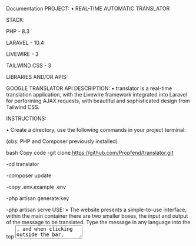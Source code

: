 Documentation
PROJECT:
• REAL-TIME AUTOMATIC TRANSLATOR

STACK:

PHP - 8.3

LARAVEL - 10.4

LIVEWIRE - 3

TAILWIND CSS - 3

LIBRARIES AND/OR APIS:

GOOGLE TRANSLATOR API
DESCRIPTION:
• translator is a real-time translation application, with the Livewire framework integrated into Laravel for performing AJAX requests, with beautiful and sophisticated design from Tailwind CSS.

INSTRUCTIONS:

• Create a directory, use the following commands in your project terminal:

(obs: PHP and Composer previously installed)

bash
Copy code
-git clone https://github.com/Propfend/translator.git

-cd translator

-composer update

-copy .env.example .env

-php artisan generate:key

-php artisan serve
USE:
• The website presents a simple-to-use interface, within the main container there are two smaller boxes, the input and output of the message to be translated. Type the message in any language into the top <textarea>, and when clicking outside the bar, the text will be translated after approximately half a second.

INFORMATION FOR NERDS:
• The wire:blur function was used in order to translate the sentence as the user clicks outside the text box. The decision was made due to the excessive AJAX requests every time the user types a letter, which can decrease user satisfaction with the site experience.

• The API was integrated through packages and libraries, not directly through HTTP requests, using libraries such as Guzzle or Http, OOP makes everything simpler.
